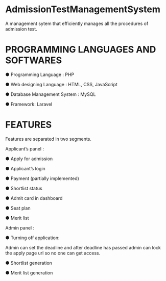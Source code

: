 # AdmissionTestManagementSystem
A management sytem that efficiently manages all the procedures of admission test.


# PROGRAMMING LANGUAGES AND SOFTWARES

● Programming Language : PHP

● Web designing Language : HTML, CSS, JavaScript

● Database Management System : MySQL

● Framework: Laravel

# FEATURES
Features are separated in two segments.

 Applicant’s panel :
 
● Apply for admission

● Applicant’s login

● Payment (partially implemented)

● Shortlist status

● Admit card in dashboard

● Seat plan

● Merit list

Admin panel :

● Turning off application:

Admin can set the deadline and after deadline has passed admin can lock the apply page url so no one can get access.

● Shortlist generation

● Merit list generation
